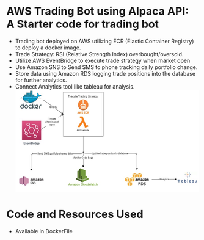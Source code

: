 # AWS Trading Bot using Alpaca API: A Starter code for trading bot
* Trading bot deployed on AWS utilizing ECR (Elastic Container Registry) to deploy a docker image.
* Trade Strategy: RSI (Relative Strength Index) overbought/oversold.
* Utilize AWS EventBridge to execute trade strategy when market open
* Use Amazon SNS to Send SMS to phone tracking daily portfolio change.
* Store data using Amazon RDS logging trade positions into the database for further analytics.
* Connect Analytics tool like tableau for analysis.
![](/trade_bot.jpg)
# Code and Resources Used
* Available in DockerFile

